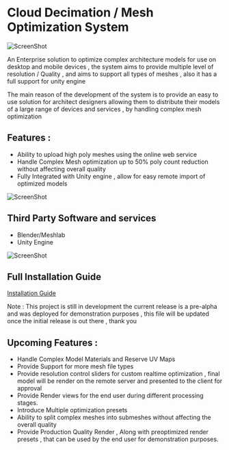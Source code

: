 # Cloud Decimation / Mesh Optimization System
![ScreenShot](http://i1.wp.com/blog.huthaifa-abd.com/wp-content/uploads/2015/08/Alpha-Lab-Cloud-Decimation-Optimization-System-01.png?resize=648%2C318)

An Enterprise solution to optimize complex architecture models for use on desktop and mobile devices , the system aims to provide multiple level of resolution / Quality , and aims to support all types of meshes , also it has a full support for unity engine

The main reason of the development of the system is to provide an easy to use solution for architect designers allowing them to distribute their models of a large range of devices and services , by handling complex mesh optimization

## Features :
- Ability to upload high poly meshes using the online web service
- Handle Complex Mesh optimization up to 50% poly count reduction without affecting overall quality
- Fully Integrated with Unity engine , allow for easy remote import of optimized models

![ScreenShot](http://i1.wp.com/blog.huthaifa-abd.com/wp-content/uploads/2015/08/Alpha-Lab-Cloud-Decimation-Optimization-System-02.png?resize=648%2C315)

## Third Party Software and services
- Blender/Meshlab
- Unity Engine

![ScreenShot](http://i2.wp.com/blog.huthaifa-abd.com/wp-content/uploads/2015/08/Alpha-Lab-Cloud-Decimation-Optimization-System-03.png?resize=648%2C271)

## Full Installation Guide
[Installation Guide](http://blog.huthaifa-abd.com/gamedevelopment/open-source-cloud-3d-mesh-optimization-system-installation-guide.html)

Note : This project is still in development the current release is a pre-alpha and was deployed for demonstration purposes , this file will be updated once the initial release is out there , thank you

## Upcoming Features :
- Handle Complex Model Materials and Reserve UV Maps
- Provide Support for more mesh file types
- Provide resolution control sliders for custom realtime optimization , final model will be render on the remote server and presented to the client for approval
- Provide Render views for the end user during different processing stages.
- Introduce Multiple optimization presets
- Ability to split complex meshes into submeshes without affecting the overall quality
- Provide Production Quality Render  , Along with preoptimized render presets , that can be used by the end user for demonstration purposes.
